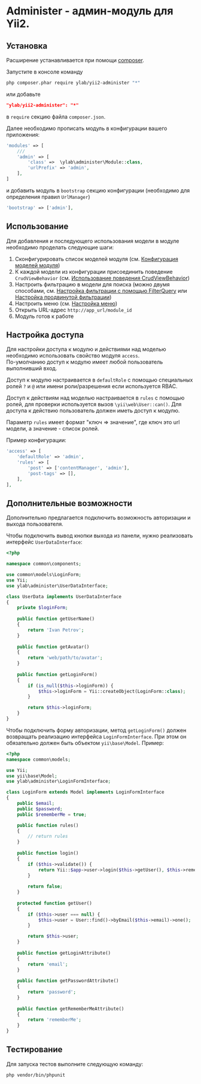 # Administer - админ-модуль для Yii2.

## Установка

Расширение устанавливается при помощи [composer](http://getcomposer.org/download).

Запустите в консоле команду
```bash
php composer.phar require ylab/yii2-administer "*"
```
или добавьте
```json
"ylab/yii2-administer": "*"
```
в `require` секцию файла `composer.json`.

Далее необходимо прописать модуль в конфигурации вашего приложения:
```php
'modules' => [
    ///
    'admin' => [
        'class' =>  \ylab\administer\Module::class,
        'urlPrefix' => 'admin',
    ],
]
```
и добавить модуль в `bootstrap` секцию конфигурации (необходимо для определения правил `UrlManager`)
```php
'bootstrap' => ['admin'],
```

## Использование

Для добавления и последующего использования модели в модуле необходимо проделать следующие шаги:

1) Сконфигурировать список моделей модуля (см. [Конфигурация моделей модуля](docs/ru/01-module-models-configuration.md))
2) К каждой модели из конфигурации присоединить поведение `CrudViewBehavior` (см.
[Использование поведения CrudViewBehavior](docs/ru/02-crudviewbehavior-configuration.md))
3) Настроить фильтрацию в модели для поиска (можно двумя способами,
см. [Настройка фильтрации с помощью FilterQuery](docs/ru/03-filterquery.md)
или [Настройка продвинутой фильтрации](docs/ru/05-advanced-filter.md))
4) Настроить меню (см. [Настройка меню](docs/ru/04-menu-configuration.md))
5) Открыть URL-адрес `http://app_url/module_id`
6) Модуль готов к работе

## Настройка доступа

Для настройки доступа к модулю и действиями над моделью необходимо использовать свойство модуля `access`.  
По-умолчанию доступ к модулю имеет любой пользователь выполнивший вход.  

Доступ к модулю настраивается в `defaultRole` с помощью специальных ролей `?` и `@` или имени роли/разрешения если используется RBAC.  

Доступ к действиям над моделью настраивается в `rules` с помощью ролей, для проверки используется вызов `\yii\web\User::can()`. 
Для доступа к действию пользователь должен иметь доступ к модулю.
  
Параметр `rules` имеет формат "ключ => значение", где ключ это url модели, а значение - список ролей.  
 
Пример конфигурации:
```php
'access' => [
    'defaultRole' => 'admin',
    'rules' => [
        'post' => ['contentManager', 'admin'],
        'post-tags' => [],
    ],
],
```

## Дополнительные возможности
Дополнительно предлагается подключить возможность авторизации и выхода пользователя.

Чтобы подключить вывод кнопки выхода из панели, нужно реализовать интерфейс `UserDataInterface`:
```php
<?php

namespace common\components;

use common\models\LoginForm;
use Yii;
use ylab\administer\UserDataInterface;

class UserData implements UserDataInterface
{
    private $loginForm;
    
    public function getUserName()
    {
        return 'Ivan Petrov';
    }
    
    public function getAvatar()
    {
        return 'web/path/to/avatar';
    }
    
    public function getLoginForm()
    {
        if (is_null($this->loginForm)) {
            $this->loginForm = Yii::createObject(LoginForm::class);
        }

        return $this->loginForm;
    }
}

```
Чтобы подключить форму авторизации, метод `getLoginForm()` должен
возвращать реализацию интерфейса `LoginFormInterface`. При этом он обязательно должен быть
объектом `yii\base\Model`. Пример:
```php
<?php
namespace common\models;

use Yii;
use yii\base\Model;
use ylab\administer\LoginFormInterface;

class LoginForm extends Model implements LoginFormInterface
{
    public $email;
    public $password;
    public $rememberMe = true;

    public function rules()
    {
        // return rules
    }
    
    public function login()
    {
        if ($this->validate()) {
            return Yii::$app->user->login($this->getUser(), $this->rememberMe ? 3600 * 24 * 30 : 0);
        }
        
        return false;
    }
    
    protected function getUser()
    {
        if ($this->user === null) {
            $this->user = User::find()->byEmail($this->email)->one();
        }

        return $this->user;
    }
    
    public function getLoginAttribute()
    {
        return 'email';
    }
    
    public function getPasswordAttribute()
    {
        return 'password';
    }
    
    public function getRememberMeAttribute()
    {
        return 'rememberMe';
    }
}

```

## Тестирование

Для запуска тестов выполните следующую команду:
```bash
php vendor/bin/phpunit
```
